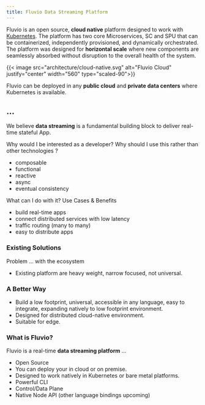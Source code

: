 ```yaml
---
title: Fluvio Data Streaming Platform
---
```


Fluvio is an open source, **cloud native** platform designed to work with <a href="https://kubernetes.io/" target="_blank">Kubernetes</a>. The platform has two core Microservices, SC and SPU that can be containerized, independently provisioned, and dynamically orchestrated. The platform was designed for **horizontal scale** where new components are seamlessly absorbed without disruption to the overall health of the system.

{{< image src="architecture/cloud-native.svg" alt="Fluvio Cloud" justify="center" width="560" type="scaled-90">}}

Fluvio can be deployed in any **public cloud** and **private data centers** where Kubernetes is available. 

## ...

We believe __data streaming__ is a fundamental building block to deliver real-time stateful App. 

Why would I be interested as a developer? Why should I use this rather than other technologies ?

* composable
* functional
* reactive
* async
* eventual consistency


What can I do with it? Use Cases & Benefits

* build real-time apps
* connect distributed services with low latency
* traffic routing (many to many)
* easy to distribute apps

### Existing Solutions

Problem ... with the ecosystem
* Existing platform are heavy weight, narrow focused, not universal.

### A Better Way
* Build a low footprint, universal, accessible in any language, easy to integrate, expanding natively to low footprint environment. 
* Designed for distributed cloud-native environment.
* Suitable for edge.

### What is Fluvio?

Fluvio is a real-time __data streaming platform__ ...

* Open Source
* You can deploy your in cloud or on premise.
* Designed to work natively in Kubernetes or bare metal platforms.
* Powerful CLI
* Control/Data Plane
* Native Node API (other language bindings upcoming)
